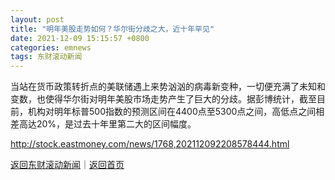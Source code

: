 ```yaml
---
layout: post
title: "明年美股走势如何？华尔街分歧之大，近十年罕见"
date: 2021-12-09 15:15:57 +0800
categories: emnews
tags: 东财滚动新闻
---
```


当站在货币政策转折点的美联储遇上来势汹汹的病毒新变种，一切便充满了未知和变数，也使得华尔街对明年美股市场走势产生了巨大的分歧。据彭博统计，截至目前，机构对明年标普500指数的预测区间在4400点至5300点之间，高低点之间相差高达20%，是过去十年里第二大的区间幅度。

<http://stock.eastmoney.com/news/1768,202112092208578444.html>

[返回东财滚动新闻](//finews.withounder.com/emnews/)｜[返回首页](//finews.withounder.com/)